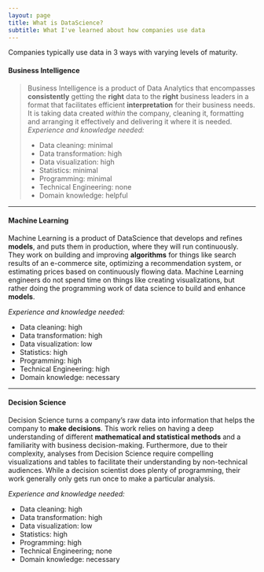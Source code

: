 ```yaml
---
layout: page
title: What is DataScience?
subtitle: What I've learned about how companies use data
---
```


Companies typically use data in 3 ways with varying levels of maturity.

#### Business Intelligence

> Business Intelligence is a product of Data Analytics that encompasses **consistently** getting the **right** data to the **right** business leaders in a format that facilitates efficient **interpretation** for their business needs.  It is taking data created *within* the company, cleaning it, formatting and arranging it effectively and delivering it where it is needed.
>_Experience and knowledge needed:_ 
>- Data cleaning: minimal
>- Data transformation: high
>- Data visualization: high
>- Statistics: minimal
>- Programming: minimal
>- Technical Engineering: none
>- Domain knowledge: helpful
<hr>



#### Machine Learning

Machine Learning is a product of DataScience that develops and refines **models**, and puts them in production, where they will run continuously. They work on building and improving **algorithms** for things like search results of an e-commerce site, optimizing a recommendation system, or estimating prices based on continuously flowing data.  Machine Learning engineers do not spend time on things like creating visualizations, but rather doing the  programming work of data science to build and enhance **models**.

_Experience and knowledge needed:_    
- Data cleaning: high
- Data transformation: high
- Data visualization: low
- Statistics: high
- Programming: high
- Technical Engineering: high
- Domain knowledge: necessary 
<hr>



#### Decision Science

Decision Science turns a company’s raw data into information that helps the company to **make decisions**. This work relies on having a deep understanding of different **mathematical and statistical methods** and a familiarity with business decision-making. Furthermore, due to their complexity, analyses from Decision Science require compelling visualizations and tables to facilitate their understanding by non-technical audiences. While a decision scientist does plenty of programming, their work generally only gets run once to make a particular analysis. 

_Experience and knowledge needed:_ 
- Data cleaning: high
- Data transformation: high
- Data visualization: low
- Statistics: high
- Programming: high
- Technical Engineering; none
- Domain knowledge: necessary 
